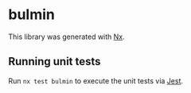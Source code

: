 # bulmin

This library was generated with [Nx](https://nx.dev).

## Running unit tests

Run `nx test bulmin` to execute the unit tests via [Jest](https://jestjs.io).
